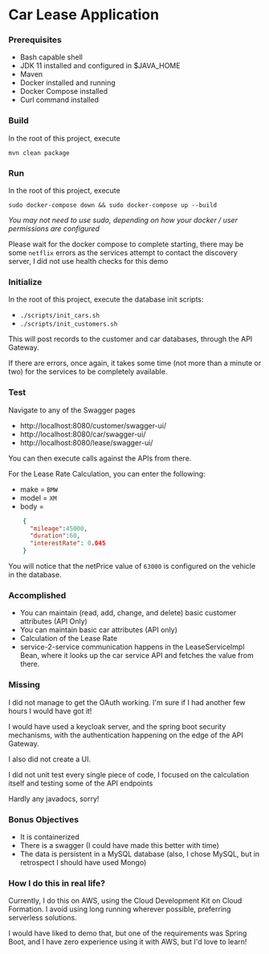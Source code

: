 # Car Lease Application

### Prerequisites
- Bash capable shell
- JDK 11 installed and configured in $JAVA_HOME
- Maven
- Docker installed and running
- Docker Compose installed
- Curl command installed

### Build

In the root of this project, execute

`mvn clean package`

### Run

In the root of this project, execute

`sudo docker-compose down && sudo docker-compose up --build`

_You may not need to use sudo, depending on how your docker / user permissions are configured_

Please wait for the docker compose to complete starting, there may be some `netflix` errors as the services attempt to contact the discovery server, I did not use health checks for this demo

### Initialize

In the root of this project, execute the database init scripts:

- `./scripts/init_cars.sh`
- `./scripts/init_customers.sh`

This will post records to the customer and car databases, through the API Gateway.
    
If there are errors, once again, it takes some time (not more than a minute or two) for the services to be completely available.

### Test

Navigate to any of the Swagger pages

- http://localhost:8080/customer/swagger-ui/
- http://localhost:8080/car/swagger-ui/
- http://localhost:8080/lease/swagger-ui/

You can then execute calls against the APIs from there.

For the Lease Rate Calculation, you can enter the following:

- make = `BMW`
- model = `XM`
- body =
```json
    {
      "mileage":45000,
      "duration":60,
      "interestRate": 0.045
    }
```

You will notice that the netPrice value of `63000` is configured on the vehicle in the database.

### Accomplished

- You can maintain (read, add, change, and delete) basic customer attributes (API Only)
- You can maintain basic car attributes (API only)
- Calculation of the Lease Rate
- service-2-service communication happens in the LeaseServiceImpl Bean, where it looks up the car service API and fetches the value from there.

### Missing

I did not manage to get the OAuth working. I'm sure if I had another few hours I would have got it!

I would have used a keycloak server, and the spring boot security mechanisms, with the authentication happening on the edge of the API Gateway.

I also did not create a UI.

I did not unit test every single piece of code, I focused on the calculation itself and testing some of the API endpoints

Hardly any javadocs, sorry!

### Bonus Objectives

- It is containerized
- There is a swagger (I could have made this better with time)
- The data is persistent in a MySQL database (also, I chose MySQL, but in retrospect I should have used Mongo)

### How I do this in real life?

Currently, I do this on AWS, using the Cloud Development Kit on Cloud Formation. I avoid using long running wherever possible, preferring serverless solutions.

I would have liked to demo that, but one of the requirements was Spring Boot, and I have zero experience using it with AWS, but I'd love to learn!